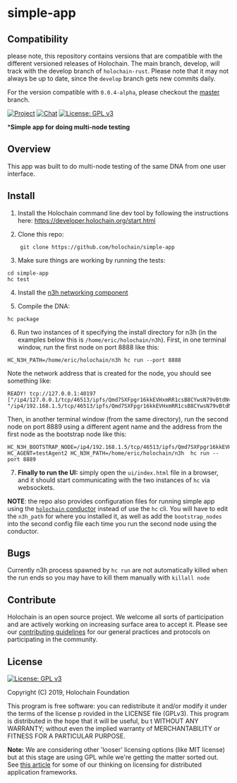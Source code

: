 # simple-app

## Compatibility
please note, this repository contains versions that are compatible with the different versioned releases of Holochain. The main branch, develop, will track with the develop branch of `holochain-rust`. Please note that it may not always be up to date, since the `develop` branch gets new commits daily. 

For the version compatible with `0.0.4-alpha`, please checkout the [master](https://github.com/holochain/simple-app/tree/master) branch.

[![Project](https://img.shields.io/badge/project-holochain-blue.svg?style=flat-square)](http://holochain.org/)
[![Chat](https://img.shields.io/badge/chat-chat%2eholochain%2enet-blue.svg?style=flat-square)](https://chat.holochain.net)
[![License: GPL v3](https://img.shields.io/badge/License-GPL%20v3-blue.svg)](http://www.gnu.org/licenses/gpl-3.0)

***Simple app for doing multi-node testing**

## Overview

This app was built to do multi-node testing of the same DNA from one user interface.

## Install

1. Install the Holochain command line dev tool by following the instructions here: https://developer.holochain.org/start.html

2. Clone this repo:
```shell
    git clone https://github.com/holochain/simple-app
```

3. Make sure things are working by running the tests:

```shell
cd simple-app
hc test
```

4. Install the [n3h networking component](https://github.com/holochain/n3h)

5. Compile the DNA:

```shell
hc package
```

6. Run two instances of it specifying the install directory for n3h (in the examples below this is `/home/eric/holochain/n3h`). First, in one terminal window, run the first node on port 8888 like this:

```shell
HC_N3H_PATH=/home/eric/holochain/n3h hc run --port 8888
```
Note the network address that is created for the node, you should see something like:

``` shell
READY! tcp://127.0.0.1:40197 ["/ip4/127.0.0.1/tcp/46513/ipfs/Qmd7SXFpgr16kkEVHxmRR1csB8CYwsN79vBtdNvmKQBBwi", "/ip4/192.168.1.5/tcp/46513/ipfs/Qmd7SXFpgr16kkEVHxmRR1csB8CYwsN79vBtdNvmKQBBwi"]
```

Then, in another terminal window (from the same directory), run the second node on port 8889 using a different agent name and the address from the first node as the bootstrap node like this:
```shell
HC_N3H_BOOTSTRAP_NODE=/ip4/192.168.1.5/tcp/46513/ipfs/Qmd7SXFpgr16kkEVHxmRR1csB8CYwsN79vBtdNvmKQBBwi HC_AGENT=testAgent2 HC_N3H_PATH=/home/eric/holochain/n3h  hc run --port 8889
```

7. **Finally to run the UI:** simply open the `ui/index.html` file in a browser, and it should start communicating with the two instances of `hc` via websockets.

**NOTE**: the repo also provides configuration files for running simple app using the [`holochain` conductor](https://github.com/holochain/holochain-rust/tree/develop/conductor) instead of use the `hc` cli.  You will have to edit the `n3h_path` for where you installed it, as well as add the `bootstrap_nodes` into the second config file each time you run the second node using the conductor.

## Bugs
Currently n3h process spawned by `hc run` are not automatically killed when the run ends so you may have to kill them manually with `killall node`

## Contribute
Holochain is an open source project.  We welcome all sorts of participation and are actively working on increasing surface area to accept it.  Please see our [contributing guidelines](https://github.com/holochain/org/blob/master/CONTRIBUTING.md) for our general practices and protocols on participating in the community.

## License
[![License: GPL v3](https://img.shields.io/badge/License-GPL%20v3-blue.svg)](http://www.gnu.org/licenses/gpl-3.0)

Copyright (C) 2019, Holochain Foundation

This program is free software: you can redistribute it and/or modify it under the terms of the license p
rovided in the LICENSE file (GPLv3).  This program is distributed in the hope that it will be useful, bu
t WITHOUT ANY WARRANTY; without even the implied warranty of MERCHANTABILITY or FITNESS FOR A PARTICULAR
 PURPOSE.

**Note:** We are considering other 'looser' licensing options (like MIT license) but at this stage are using GPL while we're getting the matter sorted out.  See [this article](https://medium.com/holochain/licensing-needs-for-truly-p2p-software-a3e0fa42be6c) for some of our thinking on licensing for distributed application frameworks.
